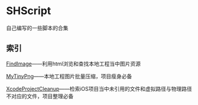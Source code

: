 # SHScript

自己编写的一些脚本的合集

## 索引

[FindImage](https://github.com/yangzq007/SHScript/tree/master/FindImage)——利用html浏览和查找本地工程当中图片资源

[MyTinyPng](https://github.com/yangzq007/SHScript/tree/master/MyTinyPng)——本地工程图片批量压缩，项目瘦身必备

[XcodeProjectCleanup](https://github.com/yangzq007/SHScript/tree/master/XcodeProjectCleanup)——检索iOS项目当中未引用的文件和虚拟路径与物理路径不对应的文件，项目整理必备
